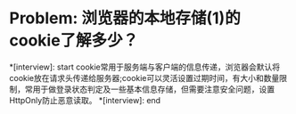 # Problem: 浏览器的本地存储(1)的cookie了解多少？

*[interview]: start
  cookie常用于服务端与客户端的信息传递，浏览器会默认将cookie放在请求头传递给服务器;cookie可以灵活设置过期时间，有大小和数量限制，常用于做登录状态判定及一些基本信息存储，但需要注意安全问题，设置HttpOnly防止恶意读取。
*[interview]: end
